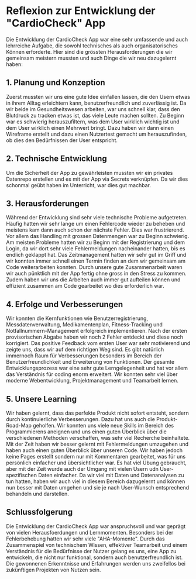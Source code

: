 # Reflexion zur Entwicklung der "CardioCheck" App

Die Entwicklung der CardioCheck App war eine sehr umfassende und auch lehrreiche Aufgabe, die sowohl technisches als auch organisatorisches Können erforderte. Hier sind die grössten Herausforderungen die wir gemeinsam meistern mussten und auch Dinge die wir neu dazugelernt haben:

## 1. Planung und Konzeption

Zuerst mussten wir uns eine gute Idee einfallen lassen, die den Usern etwas in ihrem Alltag erleichtern kann, benutzerfreundlich und zuverlässig ist. Da wir beide im Gesundheitswesen arbeiten, war uns schnell klar, dass den Blutdruck zu tracken etwas ist, das viele Leute machen sollten. Zu Beginn war es schwierig herauszufiltern, was dem User wirklich wichtig ist und dem User wirklich einen Mehrwert bringt. Dazu haben wir dann einen Wireframe erstellt und dazu einen Nutzertest gemacht um herauszufinden, ob dies den Bedürfnissen der User entspricht. 

## 2. Technische Entwicklung

Um die Sicherheit der App zu gewährleisten mussten wir ein privates Datenrepo erstellen und es mit der App via Secrets verknüpfen. Da wir dies schonmal geübt haben im Unterricht, war dies gut machbar.

## 3. Herausforderungen

Während der Entwicklung sind sehr viele technische Probleme aufgetreten. Häufig hatten wir sehr lange um einen Fehlercode wieder zu beheben und meistens kam dann auch schon der nächste Fehler. Dies war frustrierend. Vor allem das Handling mit grossen Datenmengen war zu Beginn schwierig. Am meisten Probleme hatten wir zu Beginn mit der Registrierung und dem Login, da wir dort sehr viele Fehlermeldungen nacheinander hatten, bis es endlich geklappt hat. Das Zeitmanagement hatten wir sehr gut im Griff und wir konnten immer schnell einen Termin finden an dem wir gemeinsam am Code weiterarbeiten konnten. Durch unsere gute Zusammenarbeit waren wir auch pünktlich mit der App fertig ohne gross in den Stress zu kommen. Zudem haben wir uns die Arbeiten auch immer gut aufteilen können und effizient zusammen am Code gearbeitet wo dies erforderlich war.

## 4. Erfolge und Verbesserungen

Wir konnten die Kernfunktionen wie Benutzerregistrierung, Messdatenverwaltung, Medikamentenplan, Fitness-Tracking und Notfallnummern-Management erfolgreich implementieren. Nach der ersten provisorischen Abgabe haben wir noch 2 Fehler entdeckt und diese noch korrigiert. Das positive Feedback vom ersten User war sehr motivierend und zeigte uns, dass wir auf dem richtigen Weg sind. Es gibt natürlich immernoch Raum für Verbesserungen besonders im Bereich der Benutzerfreundlichkeit und Erweiterung von Funktionen. Der gesamte Entwicklungsprozess war eine sehr gute Lerngelegenheit und hat vor allem das Verständnis für coding enorm erweitert. Wir konnten sehr viel über moderne Webentwicklung, Projektmanagement und Teamarbeit lernen.

## 5. Unsere Learning

Wir haben gelernt, dass das perfekte Produkt nicht sofort entsteht, sondern durch kontinuierliche Verbesserungen. Dazu hat uns auch die Produkt-Road-Map geholfen. Wir konnten uns viele neue Skills im Bereich des Programmierens aneignen und uns einen guten Überblick über die verschiedenen Methoden verschaffen, was sehr viel Recherche beinhaltete. Mit der Zeit haben wir besser gelernt mit Fehlermeldungen umzugehen und haben auch einen guten Überblick über unseren Code. Wir haben jedoch keine Pages erstellt sondern nur mit Kommentaren gearbeitet, was für uns persönlich einfacher und übersichtlicher war. Es hat viel Übung gebraucht, aber mit der Zeit wurde auch der Umgang mit vielen Usern udn User-spezifischen Daten einfacher. Da wir viel mit Daten und Datenanalysen zu tun hatten, haben wir auch viel in diesem Bereich dazugelernt und können nun besser mit Daten umgehen und sie je nach User-Wunsch entsprechend behandeln und darstellen.

## Schlussfolgerung

Die Entwicklung der CardioCheck App war anspruchsvoll und war geprägt von vielen Herausfoerdungen und Lernmomenten. Besonders bei der Fehlerbehebung hatten wir sehr viele "AHA-Momente". Durch das Zusammenspiel von technischem Wissen, effektiver Teamarbeit und einem Verständnis für die Bedürfnisse der Nutzer gelang es uns, eine App zu entwickeln, die nicht nur funktional, sondern auch benutzerfreundlich ist. Die gewonnenen Erkenntnisse und Erfahrungen werden uns zweifellos bei zukünftigen Projekten von Nutzen sein.
